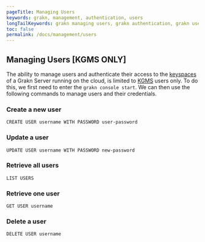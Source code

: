```yaml
---
pageTitle: Managing Users
keywords: grakn, management, authentication, users
longTailKeywords: grakn managing users, grakn authentication, grakn users
toc: false
permalink: /docs/management/users
---
```


## Managing Users [KGMS ONLY]
The ability to manage users and authenticate their access to the [keyspaces](/docs/management/keyspace) of a Grakn Server running on the cloud, is limited to [KGMS](/docs/cloud-deployment/kgms) users only. To do this, we first need to enter the `grakn console start`. We can then use the following commands to manage users and their credentials.

### Create a new user
```
CREATE USER username WITH PASSWORD user-password
```

### Update a user
```
UPDATE USER username WITH PASSWORD new-password
```

### Retrieve all users
```
LIST USERS
```

### Retrieve one user
```
GET USER username
```

### Delete a user
```
DELETE USER username
```